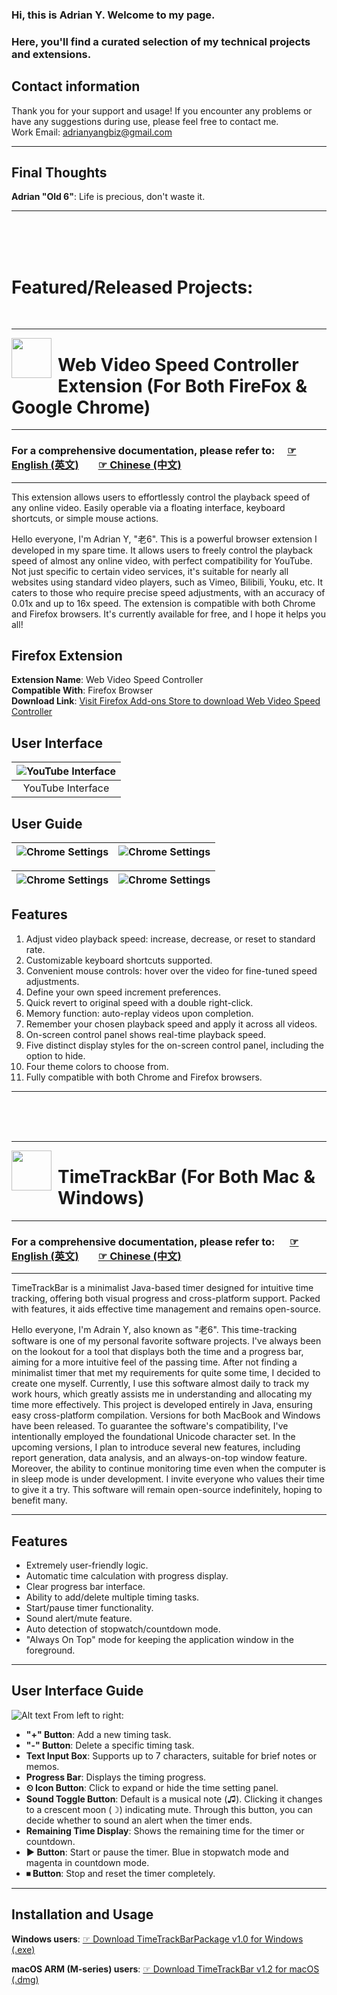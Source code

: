 ### Hi, this is Adrian Y. Welcome to my page. 

### Here, you'll find a curated selection of my technical projects and extensions.

## Contact information 

Thank you for your support and usage! If you encounter any problems or have any suggestions during use, please feel free to contact me.  
Work Email: adrianyangbiz@gmail.com

---
## Final Thoughts 

**Adrian "Old 6"**: Life is precious, don't waste it.

---
<br>
<br>
<br>

# Featured/Released Projects:

<br>
<!-- Web Video Speed Controller Extension -->

---

<img src="pics/vsc/icon5k.png" width="64" align="left" style="margin-right: 10px; vertical-align: middle;">

# Web Video Speed Controller Extension (For Both FireFox & Google Chrome)

---

### For a comprehensive documentation, please refer to: &nbsp;&nbsp;&nbsp;&nbsp;[☞ English (英文)](https://github.com/aynorway/ay-youtube-speed-controller/blob/master/README.md)&nbsp;&nbsp;&nbsp;&nbsp;&nbsp;&nbsp;&nbsp;&nbsp;[☞ Chinese (中文)](https://github.com/aynorway/ay-youtube-speed-controller/blob/master/README_cn.md)

---

This extension allows users to effortlessly control the playback speed of any online video. Easily operable via a floating interface, keyboard shortcuts, or simple mouse actions.


Hello everyone, I'm Adrian Y, "老6". This is a powerful browser extension I developed in my spare time. It allows users to freely control the playback speed of almost any online video, with perfect compatibility for YouTube. Not just specific to certain video services, it's suitable for nearly all websites using standard video players, such as Vimeo, Bilibili, Youku, etc. It caters to those who require precise speed adjustments, with an accuracy of 0.01x and up to 16x speed. The extension is compatible with both Chrome and Firefox browsers. It's currently available for free, and I hope it helps you all!

## Firefox Extension

**Extension Name**: Web Video Speed Controller  
**Compatible With**: Firefox Browser  
**Download Link**: [Visit Firefox Add-ons Store to download Web Video Speed Controller](https://addons.mozilla.org/en-CA/firefox/addon/web-video-speed-controller/)

## User Interface 

| ![YouTube Interface](pics/vsc/Demo-youtube.png) |
|:--:| 
| YouTube Interface |

## User Guide

| ![Chrome Settings](pics/vsc/1.png) | ![Chrome Settings](pics/vsc/2.png) |
|:--:|:--:| 

| ![Chrome Settings](pics/vsc/3.png) | ![Chrome Settings](pics/vsc/4.png) |
|:--:|:--:| 

## Features

1. Adjust video playback speed: increase, decrease, or reset to standard rate.
2. Customizable keyboard shortcuts supported.
3. Convenient mouse controls: hover over the video for fine-tuned speed adjustments.
4. Define your own speed increment preferences.
5. Quick revert to original speed with a double right-click.
6. Memory function: auto-replay videos upon completion.
7. Remember your chosen playback speed and apply it across all videos.
8. On-screen control panel shows real-time playback speed.
9. Five distinct display styles for the on-screen control panel, including the option to hide.
10. Four theme colors to choose from.
11. Fully compatible with both Chrome and Firefox browsers.

---
<br>
<br>
<br>

<!-- timetrackbar -->

---

<img src="pics/ttb/ttb17.png" width="64" align="left" style="margin-right: 10px; vertical-align: middle;"> 

# TimeTrackBar (For Both Mac & Windows) 

--- 

### For a comprehensive documentation, please refer to: &nbsp;&nbsp;&nbsp;&nbsp; [☞ English (英文)](https://github.com/aynorway/timetrackbar/blob/master/README.md)&nbsp;&nbsp;&nbsp;&nbsp;&nbsp;&nbsp;&nbsp;&nbsp;[☞ Chinese (中文)](https://github.com/aynorway/timetrackbar/blob/master/README_cn.md)

---
TimeTrackBar is a minimalist Java-based timer designed for intuitive time tracking, offering both visual progress and cross-platform support. Packed with features, it aids effective time management and remains open-source.


Hello everyone, I'm Adrain Y, also known as "老6". This time-tracking software is one of my personal favorite software projects. I've always been on the lookout for a tool that displays both the time and a progress bar, aiming for a more intuitive feel of the passing time. After not finding a minimalist timer that met my requirements for quite some time, I decided to create one myself. Currently, I use this software almost daily to track my work hours, which greatly assists me in understanding and allocating my time more effectively. This project is developed entirely in Java, ensuring easy cross-platform compilation. Versions for both MacBook and Windows have been released. To guarantee the software's compatibility, I've intentionally employed the foundational Unicode character set. In the upcoming versions, I plan to introduce several new features, including report generation, data analysis, and an always-on-top window feature. Moreover, the ability to continue monitoring time even when the computer is in sleep mode is under development. I invite everyone who values their time to give it a try. This software will remain open-source indefinitely, hoping to benefit many.

---

## Features

- Extremely user-friendly logic.
- Automatic time calculation with progress display.
- Clear progress bar interface.
- Ability to add/delete multiple timing tasks.
- Start/pause timer functionality.
- Sound alert/mute feature.
- Auto detection of stopwatch/countdown mode.
- "Always On Top" mode for keeping the application window in the foreground.

---

## User Interface Guide

![Alt text](pics/ttb/Interface.png)
From left to right:

- **"+" Button**: Add a new timing task.
- **"-" Button**: Delete a specific timing task.
- **Text Input Box**: Supports up to 7 characters, suitable for brief notes or memos.
- **Progress Bar**: Displays the timing progress.
- **⏲ Icon Button**: Click to expand or hide the time setting panel.
- **Sound Toggle Button**: Default is a musical note (♫). Clicking it changes to a crescent moon (☽) indicating mute. Through this button, you can decide whether to sound an alert when the timer ends.
- **Remaining Time Display**: Shows the remaining time for the timer or countdown.
- **▶ Button**: Start or pause the timer. Blue in stopwatch mode and magenta in countdown mode.
- **⏹ Button**: Stop and reset the timer completely.

---

## Installation and Usage

**Windows users**: [☞ Download TimeTrackBarPackage v1.0 for Windows (.exe)](https://github.com/aynorway/timetrackbar/releases/download/v1.0/TimeTrackBarPackage.exe) 

**macOS ARM (M-series) users**: [☞ Download TimeTrackBar v1.2 for macOS (.dmg)](https://github.com/aynorway/ay-timetrackbar-java/releases/download/v1.2/TimeTrackBar-1.2.dmg)
